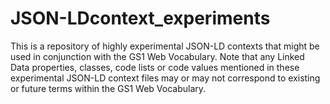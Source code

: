 # JSON-LDcontext_experiments
This is a repository of highly experimental JSON-LD contexts that might be used in conjunction with the GS1 Web Vocabulary.
Note that any Linked Data properties, classes, code lists or code values mentioned in these experimental JSON-LD context files may or may not correspond to existing or future terms within the GS1 Web Vocabulary.
